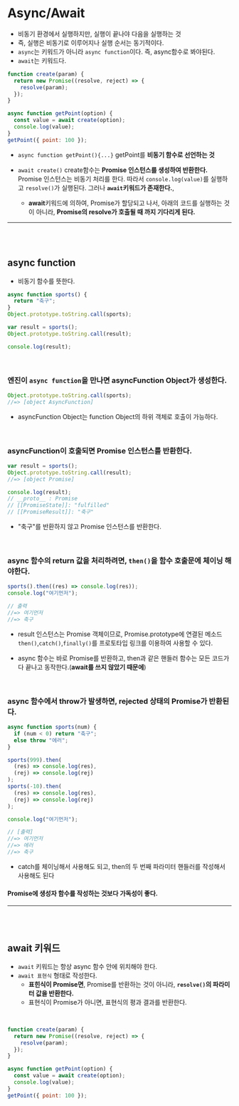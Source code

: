 # Async/Await

- 비동기 환경에서 실행하지만, 실행이 끝나야 다음을 실행하는 것
- 즉, 실행은 비동기로 이루어지나 실행 순서는 동기적이다.
- `async`는 키워드가 아니라 `async function`이다. 즉, async함수로 봐야된다.
- `await`는 키워드다.

```javascript
function create(param) {
  return new Promise((resolve, reject) => {
    resolve(param);
  });
}

async function getPoint(option) {
  const value = await create(option);
  console.log(value);
}
getPoint({ point: 100 });
```

- `async function getPoint(){...}`
  getPoint를 **비동기 함수로 선언하는 것**

- `await create()`
  create함수는 **Promise 인스턴스를 생성하여 반환한다.** Promise 인스턴스는 비동기 처리를 한다. 따라서 `console.log(value)`를 실행하고 `resolve()`가 실행된다. 그러나 **`await`키워드가 존재한다.**,
  - **await**키워드에 의하여, Promise가 할당되고 나서, 아래의 코드를 실행하는 것이 아니라, **Promise의 resolve가 호출될 때 까지 기다리게 된다.**

<hr>
<br>
<br>

## async function

- 비동기 함수를 뜻한다.

```javascript
async function sports() {
  return "축구";
}
Object.prototype.toString.call(sports);

var result = sports();
Object.prototype.toString.call(result);

console.log(result);
```

<br>

### 엔진이 `async function`을 만나면 **asyncFunction Object**가 생성한다.

```javascript
Object.prototype.toString.call(sports);
//=> [object AsyncFunction]
```

- asyncFunction Object는 function Object의 하위 객체로 호출이 가능하다.

<br>

### asyncFunction이 호출되면 **Promise 인스턴스를 반환한다.**

```javascript
var result = sports();
Object.prototype.toString.call(result);
//=> [object Promise]

console.log(result);
// __proto__ : Promise
// [[PromiseState]]: "fulfilled"
// [[PromiseResult]]: "축구"
```

- "축구"를 반환하지 않고 Promise 인스턴스를 반환한다.

<br>

### **async 함수의 return 값을 처리하려면, `then()`을 함수 호출문에 체이닝 해야한다.**

```javascript
sports().then((res) => console.log(res));
console.log("여기먼저");

// 출력
//=> 여기먼저
//=> 축구
```

- result 인스턴스는 Promise 객체이므로, Promise.prototype에 연결된 메소드 `then()`,`catch()`,`finally()`를 프로토타입 링크를 이용하여 사용할 수 있다.
- async 함수는 바로 Promise를 반환하고, then과 같은 핸들러 함수는 모든 코드가 다 끝나고 동작한다.(**await를 쓰지 않았기 때문에**)

  <br>

### **async 함수에서 throw가 발생하면, rejected 상태의 Promise가 반환된다.**

```javascript
async function sports(num) {
  if (num < 0) return "축구";
  else throw "에러";
}

sports(999).then(
  (res) => console.log(res),
  (rej) => console.log(rej)
);
sports(-10).then(
  (res) => console.log(res),
  (rej) => console.log(rej)
);

console.log("여기먼저");

// [출력]
//=> 여기먼저
//=> 에러
//=> 축구
```

- catch를 체이닝해서 사용해도 되고, then의 두 번째 파라미터 핸들러를 작성해서 사용해도 된다

#### Promise에 생성자 함수를 작성하는 것보다 가독성이 좋다.

<hr>
<br>
<br>

## await 키워드

- `await` 키워드는 항상 async 함수 안에 위치해야 한다.
- `await 표현식` 형태로 작성한다.
  - **표힌식이 Promise면**, Promise를 반환하는 것이 아니라, **`resolve()`의 파라미터 값을 반환한다.**
  - 표현식이 Promise가 아니면, 표현식의 평과 결과를 반환한다.

<br>

```javascript
function create(param) {
  return new Promise((resolve, reject) => {
    resolve(param);
  });
}

async function getPoint(option) {
  const value = await create(option);
  console.log(value);
}
getPoint({ point: 100 });
```
